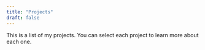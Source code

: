 ```yaml
---
title: "Projects"
draft: false
---
```


This is a list of my projects. You can select each project to learn more about each one. 
